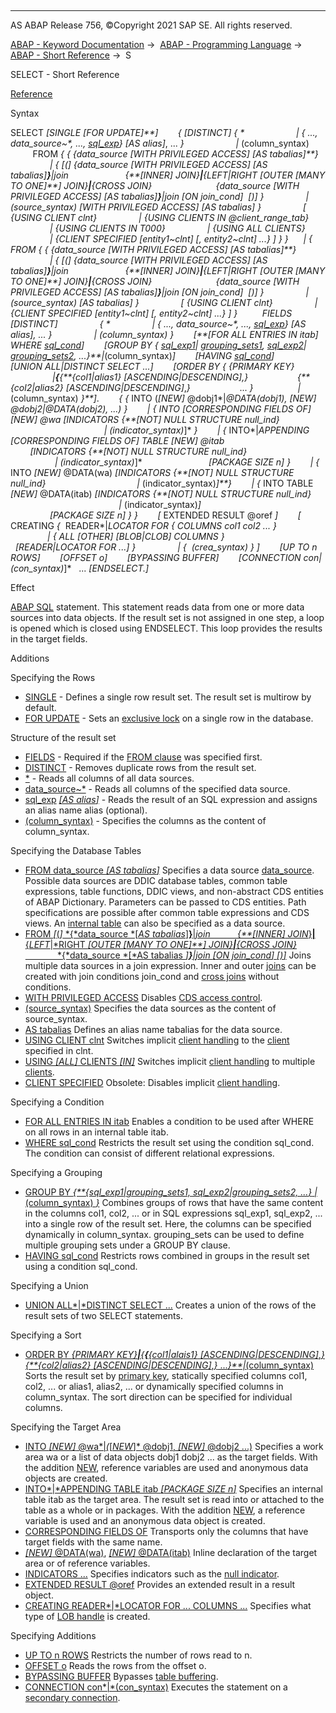   

* * *

AS ABAP Release 756, ©Copyright 2021 SAP SE. All rights reserved.

[ABAP - Keyword Documentation](https://help.sap.com/doc/abapdocu_756_index_htm/7.56/en-US/abenabap.htm) →  [ABAP - Programming Language](https://help.sap.com/doc/abapdocu_756_index_htm/7.56/en-US/abenabap_reference.htm) →  [ABAP - Short Reference](https://help.sap.com/doc/abapdocu_756_index_htm/7.56/en-US/abenabap_shortref.htm) →  S

SELECT - Short Reference

[Reference](https://help.sap.com/doc/abapdocu_756_index_htm/7.56/en-US/abapselect.htm)

Syntax

SELECT *\[*SINGLE *\[*FOR UPDATE*\]**\]*
       *{* *\[*DISTINCT*\]* *{* \*
                    *|* *{* ..., data\_source~\*, ..., [sql\_exp](https://help.sap.com/doc/abapdocu_756_index_htm/7.56/en-US/abensql_exp_shortref.htm)*}* *\[*AS alias*\]*, ... *}*
                    *|* (column\_syntax)
         FROM *{* *{* *{*data\_source *\[*WITH PRIVILEGED ACCESS*\]* *\[*AS tabalias*\]**}*
                *|* *{* *\[*(*\]* *{*data\_source *\[*WITH PRIVILEGED ACCESS*\]* *\[*AS tabalias*\]**}**|*join
                      *{**\[*INNER*\]* JOIN*}**|**{*LEFT*|*RIGHT *\[*OUTER *\[*MANY TO ONE*\]**\]* JOIN*}**|**{*CROSS JOIN*}*
                         *{*data\_source *\[*WITH PRIVILEGED ACCESS*\]* *\[*AS tabalias*\]**}**|*join *\[*ON join\_cond*\]*  *\[*)*\]* *}*
                *|* (source\_syntax) *\[*WITH PRIVILEGED ACCESS*\]* *\[*AS tabalias*\]* *}*
                *\[* *{*USING CLIENT clnt*}*
                *|* *{*USING CLIENTS IN @client\_range\_tab*}*
                *|* *{*USING CLIENTS IN T000*}*
                *|* *{*USING ALL CLIENTS*}*
                *|* *{*CLIENT SPECIFIED *\[*entity1~clnt*\]* *\[*, entity2~clnt*\]* ...*}* *\]* *}* *}*
     *|* *{* FROM *{* *{* *{*data\_source *\[*WITH PRIVILEGED ACCESS*\]* *\[*AS tabalias*\]**}*
                *|* *{* *\[*(*\]* *{*data\_source *\[*WITH PRIVILEGED ACCESS*\]* *\[*AS tabalias*\]**}**|*join
                      *{**\[*INNER*\]* JOIN*}**|**{*LEFT*|*RIGHT *\[*OUTER *\[*MANY TO ONE*\]**\]* JOIN*}**|**{*CROSS JOIN*}*
                         *{*data\_source *\[*WITH PRIVILEGED ACCESS*\]* *\[*AS tabalias*\]**}**|*join *\[*ON join\_cond*\]*  *\[*)*\]* *}*
                *|* (source\_syntax) *\[*AS tabalias*\]* *}*
                *\[* *{*USING CLIENT clnt*}*
                *|* *{*CLIENT SPECIFIED *\[*entity1~clnt*\]* *\[*, entity2~clnt*\]* ...*}* *\]* *}*
         FIELDS *\[*DISTINCT*\]*
                *{* \*
                *|* *{* ..., data\_source~\*, ..., [sql\_exp](https://help.sap.com/doc/abapdocu_756_index_htm/7.56/en-US/abensql_exp_shortref.htm)*}* *\[*AS alias*\]*, ... *}*
                *|* (column\_syntax) *}*
       *\[**\[*FOR ALL ENTRIES IN itab*\]* WHERE [sql\_cond](https://help.sap.com/doc/abapdocu_756_index_htm/7.56/en-US/abensql_cond_shortref.htm)*\]*
       *\[*GROUP BY *{* [sql\_exp1](https://help.sap.com/doc/abapdocu_756_index_htm/7.56/en-US/abensql_exp_shortref.htm)*|* [grouping\_sets1](https://help.sap.com/doc/abapdocu_756_index_htm/7.56/en-US/abapgrouping_sets_clause.htm), [sql\_exp2](https://help.sap.com/doc/abapdocu_756_index_htm/7.56/en-US/abensql_exp_shortref.htm)*|* [grouping\_sets2](https://help.sap.com/doc/abapdocu_756_index_htm/7.56/en-US/abapgrouping_sets_clause.htm), ...*}**|*(column\_syntax)*\]*
       *\[*HAVING [sql\_cond](https://help.sap.com/doc/abapdocu_756_index_htm/7.56/en-US/abensql_cond_shortref.htm)*\]*
       *\[*UNION ALL*|*DISTINCT SELECT ...*\]*
       *\[*ORDER BY *{* *{*PRIMARY KEY*}*
                 *|**{**{**{*col1*|*alias1*}* *\[*ASCENDING*|*DESCENDING*\]*,*}*
                   *{**{*col2*|*alias2*}* *\[*ASCENDING*|*DESCENDING*\]*,*}*
                   ... *}*
                 *|* (column\_syntax) *}**\]*.
       *{* *{* INTO (*\[*NEW*\]* @dobj1*|*@DATA(dobj1), *\[*NEW*\]* @dobj2|@DATA(dobj2), ...) *}*
       *|* *{* INTO *\[*CORRESPONDING FIELDS OF*\]* *\[*NEW*\]* @wa *\[*INDICATORS *{**\[*NOT*\]* NULL STRUCTURE null\_ind*}*
                                                        *|* (indicator\_syntax)*\]* *}*
       *|* *{* INTO*|*APPENDING *\[*CORRESPONDING FIELDS OF*\]* TABLE *\[*NEW*\]* @itab
                          *\[*INDICATORS *{**\[*NOT*\]* NULL STRUCTURE null\_ind*}*
                                    *|* (indicator\_syntax)*\]*
                          *\[*PACKAGE SIZE n*\]* *}*
       *|* *{* INTO *\[*NEW*\]* @DATA(wa) *\[*INDICATORS *{**\[*NOT*\]* NULL STRUCTURE null\_ind*}*
                                    *|* (indicator\_syntax)*\]**}*
       *|* *{* INTO TABLE *\[*NEW*\]* @DATA(itab) *\[*INDICATORS *{**\[*NOT*\]* NULL STRUCTURE null\_ind*}*
                                            *|* (indicator\_syntax)*\]*
                                  *\[*PACKAGE SIZE n*\]* *}* *}*
       *\[* EXTENDED RESULT @oref *\]*
       *\[* CREATING *{*  READER*|*LOCATOR FOR *{* COLUMNS col1 col2 ... *}*
                                 *|* *{* ALL *\[*OTHER*\]* *\[*BLOB*|*CLOB*\]* COLUMNS *}*
                    *\[*READER*|*LOCATOR FOR ...*\]* *}*
                *|* *{*  (crea\_syntax) *}* *\]*
       *\[*UP TO n ROWS*\]*
       *\[*OFFSET o*\]*
       *\[*BYPASSING BUFFER*\]*
       *\[*CONNECTION con*|*(con\_syntax)*\]*
  ...
*\[*ENDSELECT.*\]*

Effect

[ABAP SQL](https://help.sap.com/doc/abapdocu_756_index_htm/7.56/en-US/abenabap_sql_glosry.htm "Glossary Entry") statement. This statement reads data from one or more data sources into data objects. If the result set is not assigned in one step, a loop is opened which is closed using ENDSELECT. This loop provides the results in the target fields.

Additions

Specifying the Rows

-   [SINGLE](https://help.sap.com/doc/abapdocu_756_index_htm/7.56/en-US/abapselect_single.htm) - Defines a single row result set. The result set is multirow by default.
-   [FOR UPDATE](https://help.sap.com/doc/abapdocu_756_index_htm/7.56/en-US/abapselect_single.htm) - Sets an [exclusive lock](https://help.sap.com/doc/abapdocu_756_index_htm/7.56/en-US/abenexclusive_lock_glosry.htm "Glossary Entry") on a single row in the database.
    

Structure of the result set

-   [FIELDS](https://help.sap.com/doc/abapdocu_756_index_htm/7.56/en-US/abapselect.htm) - Required if the [FROM clause](https://help.sap.com/doc/abapdocu_756_index_htm/7.56/en-US/abapfrom_clause.htm) was specified first.
-   [DISTINCT](https://help.sap.com/doc/abapdocu_756_index_htm/7.56/en-US/abapselect_clause.htm) - Removes duplicate rows from the result set.
-   [\*](https://help.sap.com/doc/abapdocu_756_index_htm/7.56/en-US/abapselect_list.htm) - Reads all columns of all data sources.
-   [data\_source~\*](https://help.sap.com/doc/abapdocu_756_index_htm/7.56/en-US/abapselect_list.htm) - Reads all columns of the specified data source.
-   [sql\_exp](https://help.sap.com/doc/abapdocu_756_index_htm/7.56/en-US/abapsql_expr.htm) [*\[*AS alias*\]*](https://help.sap.com/doc/abapdocu_756_index_htm/7.56/en-US/abapselect_list.htm) - Reads the result of an SQL expression and assigns an alias name alias (optional).
-   [(column\_syntax)](https://help.sap.com/doc/abapdocu_756_index_htm/7.56/en-US/abapselect_list.htm) - Specifies the columns as the content of column\_syntax.
    

Specifying the Database Tables

-   [FROM data\_source *\[*AS tabalias*\]*](https://help.sap.com/doc/abapdocu_756_index_htm/7.56/en-US/abapfrom_clause.htm)
    Specifies a data source [data\_source](https://help.sap.com/doc/abapdocu_756_index_htm/7.56/en-US/abapselect_data_source.htm). Possible data sources are DDIC database tables, common table expressions, table functions, DDIC views, and non-abstract CDS entities of ABAP Dictionary. Parameters can be passed to CDS entities. Path specifications are possible after common table expressions and CDS views. An [internal table](https://help.sap.com/doc/abapdocu_756_index_htm/7.56/en-US/abapselect_itab.htm) can also be specified as a data source.
-   [FROM *\[*(*\]* *{*data\_source *\[*AS tabalias*\]**}**|*join
              *{**\[*INNER*\]* JOIN*}**|**{*LEFT*|*RIGHT *\[*OUTER *\[*MANY TO ONE*\]**\]* JOIN*}**|**{*CROSS JOIN*}*
                 *{*data\_source *\[*AS tabalias *\]**}**|*join *\[*ON join\_cond*\]* *\[*)*\]*](https://help.sap.com/doc/abapdocu_756_index_htm/7.56/en-US/abapselect_join.htm)
    Joins multiple data sources in a join expression. Inner and outer [joins](https://help.sap.com/doc/abapdocu_756_index_htm/7.56/en-US/abapselect_join.htm) can be created with join conditions join\_cond and [cross joins](https://help.sap.com/doc/abapdocu_756_index_htm/7.56/en-US/abapselect_join.htm) without conditions.
-   [WITH PRIVILEGED ACCESS](https://help.sap.com/doc/abapdocu_756_index_htm/7.56/en-US/abapselect_data_source.htm)
    Disables [CDS access control](https://help.sap.com/doc/abapdocu_756_index_htm/7.56/en-US/abencds_access_control_glosry.htm "Glossary Entry").
-   [(source\_syntax)](https://help.sap.com/doc/abapdocu_756_index_htm/7.56/en-US/abapfrom_clause.htm)
    Specifies the data sources as the content of source\_syntax.
-   [AS tabalias](https://help.sap.com/doc/abapdocu_756_index_htm/7.56/en-US/abapfrom_clause.htm)
    Defines an alias name tabalias for the data source.
-   [USING CLIENT clnt](https://help.sap.com/doc/abapdocu_756_index_htm/7.56/en-US/abapselect_client.htm)
    Switches implicit [client handling](https://help.sap.com/doc/abapdocu_756_index_htm/7.56/en-US/abenclient_handling_glosry.htm "Glossary Entry") to the [client](https://help.sap.com/doc/abapdocu_756_index_htm/7.56/en-US/abenclient_glosry.htm "Glossary Entry") specified in clnt.
-   [USING *\[*ALL*\]* CLIENTS *\[*IN*\]*](https://help.sap.com/doc/abapdocu_756_index_htm/7.56/en-US/abapselect_client.htm)
    Switches implicit [client handling](https://help.sap.com/doc/abapdocu_756_index_htm/7.56/en-US/abenclient_handling_glosry.htm "Glossary Entry") to multiple [clients](https://help.sap.com/doc/abapdocu_756_index_htm/7.56/en-US/abenclient_glosry.htm "Glossary Entry").
-   [CLIENT SPECIFIED](https://help.sap.com/doc/abapdocu_756_index_htm/7.56/en-US/abapselect_client_obsolete.htm)
    Obsolete: Disables implicit [client handling](https://help.sap.com/doc/abapdocu_756_index_htm/7.56/en-US/abenclient_handling_glosry.htm "Glossary Entry").
    

Specifying a Condition

-   [FOR ALL ENTRIES IN itab](https://help.sap.com/doc/abapdocu_756_index_htm/7.56/en-US/abenwhere_all_entries.htm)
    Enables a condition to be used after WHERE on all rows in an internal table itab.
-   [WHERE sql\_cond](https://help.sap.com/doc/abapdocu_756_index_htm/7.56/en-US/abapwhere.htm)
    Restricts the result set using the condition sql\_cond. The condition can consist of different relational expressions.
    

Specifying a Grouping

-   [GROUP BY *{**{*sql\_exp1*|*grouping\_sets1, sql\_exp2*|*grouping\_sets2, ...*}* *|* (column\_syntax) *}*](https://help.sap.com/doc/abapdocu_756_index_htm/7.56/en-US/abapgroupby_clause.htm)
    Combines groups of rows that have the same content in the columns col1, col2, ... or in SQL expressions sql\_exp1, sql\_exp2, ... into a single row of the result set. Here, the columns can be specified dynamically in column\_syntax. grouping\_sets can be used to define multiple grouping sets under a GROUP BY clause.
-   [HAVING sql\_cond](https://help.sap.com/doc/abapdocu_756_index_htm/7.56/en-US/abaphaving_clause.htm)
    Restricts rows combined in groups in the result set using a condition sql\_cond.
    

Specifying a Union

-   [UNION ALL*|*DISTINCT SELECT ...](https://help.sap.com/doc/abapdocu_756_index_htm/7.56/en-US/abapunion_clause.htm)
    Creates a union of the rows of the result sets of two SELECT statements.
    

Specifying a Sort

-   [ORDER BY
    *{*PRIMARY KEY*}**|**{**{**{*col1*|*alais1*}* *\[*ASCENDING*|*DESCENDING*\]*,*}*
    *{**{*col2*|*alias2*}* *\[*ASCENDING*|*DESCENDING*\]*,*}* ...*}**|*(column\_syntax)](https://help.sap.com/doc/abapdocu_756_index_htm/7.56/en-US/abaporderby_clause.htm)
    Sorts the result set by [primary key](https://help.sap.com/doc/abapdocu_756_index_htm/7.56/en-US/abenprimary_key_glosry.htm "Glossary Entry"), statically specified columns col1, col2, ... or alias1, alias2, ... or dynamically specified columns in column\_syntax. The sort direction can be specified for individual columns.
    

Specifying the Target Area

-   [INTO *\[*NEW*\]* @wa*|*(*\[*NEW*\]* @dobj1, *\[*NEW*\]* @dobj2 ...)](https://help.sap.com/doc/abapdocu_756_index_htm/7.56/en-US/abapinto_clause.htm)
    Specifies a work area wa or a list of data objects dobj1 dobj2 ... as the target fields. With the addition [NEW](https://help.sap.com/doc/abapdocu_756_index_htm/7.56/en-US/abapselect_into_target.htm), reference variables are used and anonymous data objects are created.
-   [INTO*|*APPENDING TABLE itab *\[*PACKAGE SIZE n*\]*](https://help.sap.com/doc/abapdocu_756_index_htm/7.56/en-US/abapinto_clause.htm)
    Specifies an internal table itab as the target area. The result set is read into or attached to the table as a whole or in packages. With the addition [NEW](https://help.sap.com/doc/abapdocu_756_index_htm/7.56/en-US/abapselect_into_target.htm), a reference variable is used and an anonymous data object is created.
-   [CORRESPONDING FIELDS OF](https://help.sap.com/doc/abapdocu_756_index_htm/7.56/en-US/abapinto_clause.htm)
    Transports only the columns that have target fields with the same name.
-   [*\[*NEW*\]* @DATA(wa)](https://help.sap.com/doc/abapdocu_756_index_htm/7.56/en-US/abapinto_clause.htm), [*\[*NEW*\]* @DATA(itab)](https://help.sap.com/doc/abapdocu_756_index_htm/7.56/en-US/abapinto_clause.htm)
    Inline declaration of the target area or of reference variables.
-   [INDICATORS ...](https://help.sap.com/doc/abapdocu_756_index_htm/7.56/en-US/abapselect_indicators.htm)
    Specifies indicators such as the [null indicator](https://help.sap.com/doc/abapdocu_756_index_htm/7.56/en-US/abennull_indicator_glosry.htm "Glossary Entry").
-   [EXTENDED RESULT @oref](https://help.sap.com/doc/abapdocu_756_index_htm/7.56/en-US/abapselect_extended_result.htm)
    Provides an extended result in a result object.
-   [CREATING READER*|*LOCATOR FOR ... COLUMNS ...](https://help.sap.com/doc/abapdocu_756_index_htm/7.56/en-US/abapselect_creating.htm)
    Specifies what type of [LOB handle](https://help.sap.com/doc/abapdocu_756_index_htm/7.56/en-US/abenlob_handle_glosry.htm "Glossary Entry") is created.
    

Specifying Additions

-   [UP TO n ROWS](https://help.sap.com/doc/abapdocu_756_index_htm/7.56/en-US/abapselect_up_to_offset.htm)
    Restricts the number of rows read to n.
-   [OFFSET o](https://help.sap.com/doc/abapdocu_756_index_htm/7.56/en-US/abapselect_up_to_offset.htm)
    Reads the rows from the offset o.
-   [BYPASSING BUFFER](https://help.sap.com/doc/abapdocu_756_index_htm/7.56/en-US/abapselect_additions.htm)
    Bypasses [table buffering](https://help.sap.com/doc/abapdocu_756_index_htm/7.56/en-US/abentable_buffering_glosry.htm "Glossary Entry").
-   [CONNECTION con*|*(con\_syntax)](https://help.sap.com/doc/abapdocu_756_index_htm/7.56/en-US/abapselect_additions.htm)
    Executes the statement on a [secondary connection](https://help.sap.com/doc/abapdocu_756_index_htm/7.56/en-US/abensecondary_db_connection_glosry.htm "Glossary Entry").